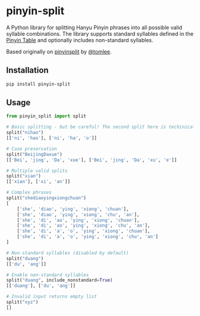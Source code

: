 # pinyin-split

A Python library for splitting Hanyu Pinyin phrases into all possible valid syllable combinations. The library supports standard syllables defined in the [Pinyin Table](https://en.wikipedia.org/wiki/Pinyin_table) and optionally includes non-standard syllables.

Based originally on [pinyinsplit](https://github.com/throput/pinyinsplit) by [@tomlee](https://github.com/tomlee).

## Installation

```bash
pip install pinyin-split
```

## Usage

```python
from pinyin_split import split

# Basic splitting - but be careful! The second split here is techinically valid Hanyu Pinyin
split("nihao")
[['ni', 'hao'], ['ni', 'ha', 'o']]

# Case preservation
split("BeijingDaxue")
[['Bei', 'jing', 'Da', 'xue'], ['Bei', 'jing', 'Da', 'xu', 'e']]

# Multiple valid splits
split("xian")
[['xian'], ['xi', 'an']]

# Complex phrases
split("shediaoyingxiongchuan")
[
    ['she', 'diao', 'ying', 'xiong', 'chuan'],
    ['she', 'diao', 'ying', 'xiong', 'chu', 'an'], 
    ['she', 'di', 'ao', 'ying', 'xiong', 'chuan'], 
    ['she', 'di', 'ao', 'ying', 'xiong', 'chu', 'an'],
    ['she', 'di', 'a', 'o', 'ying', 'xiong', 'chuan'],
    ['she', 'di', 'a', 'o', 'ying', 'xiong', 'chu', 'an']
]

# Non-standard syllables (disabled by default)
split("duang")
[['du', 'ang']]

# Enable non-standard syllables
split("duang", include_nonstandard=True)
[['duang'], ['du', 'ang']]

# Invalid input returns empty list
split("xyz")
[]
```